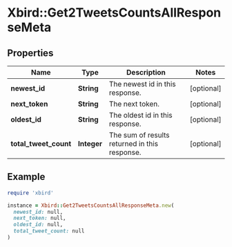 # Xbird::Get2TweetsCountsAllResponseMeta

## Properties

| Name | Type | Description | Notes |
| ---- | ---- | ----------- | ----- |
| **newest_id** | **String** | The newest id in this response. | [optional] |
| **next_token** | **String** | The next token. | [optional] |
| **oldest_id** | **String** | The oldest id in this response. | [optional] |
| **total_tweet_count** | **Integer** | The sum of results returned in this response. | [optional] |

## Example

```ruby
require 'xbird'

instance = Xbird::Get2TweetsCountsAllResponseMeta.new(
  newest_id: null,
  next_token: null,
  oldest_id: null,
  total_tweet_count: null
)
```

